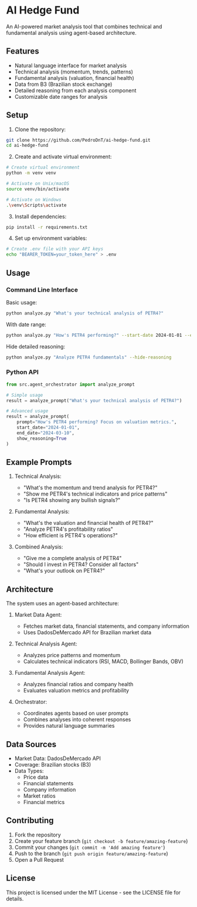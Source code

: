# AI Hedge Fund

An AI-powered market analysis tool that combines technical and fundamental analysis using agent-based architecture.

## Features

- Natural language interface for market analysis
- Technical analysis (momentum, trends, patterns)
- Fundamental analysis (valuation, financial health)
- Data from B3 (Brazilian stock exchange)
- Detailed reasoning from each analysis component
- Customizable date ranges for analysis

## Setup

1. Clone the repository:
```bash
git clone https://github.com/PedroDnT/ai-hedge-fund.git
cd ai-hedge-fund
```

2. Create and activate virtual environment:
```bash
# Create virtual environment
python -m venv venv

# Activate on Unix/macOS
source venv/bin/activate

# Activate on Windows
.\venv\Scripts\activate
```

3. Install dependencies:
```bash
pip install -r requirements.txt
```

4. Set up environment variables:
```bash
# Create .env file with your API keys
echo "BEARER_TOKEN=your_token_here" > .env
```

## Usage

### Command Line Interface

Basic usage:
```bash
python analyze.py "What's your technical analysis of PETR4?"
```

With date range:
```bash
python analyze.py "How's PETR4 performing?" --start-date 2024-01-01 --end-date 2024-03-10
```

Hide detailed reasoning:
```bash
python analyze.py "Analyze PETR4 fundamentals" --hide-reasoning
```

### Python API

```python
from src.agent_orchestrator import analyze_prompt

# Simple usage
result = analyze_prompt("What's your technical analysis of PETR4?")

# Advanced usage
result = analyze_prompt(
    prompt="How's PETR4 performing? Focus on valuation metrics.",
    start_date="2024-01-01",
    end_date="2024-03-10",
    show_reasoning=True
)
```

## Example Prompts

1. Technical Analysis:
   - "What's the momentum and trend analysis for PETR4?"
   - "Show me PETR4's technical indicators and price patterns"
   - "Is PETR4 showing any bullish signals?"

2. Fundamental Analysis:
   - "What's the valuation and financial health of PETR4?"
   - "Analyze PETR4's profitability ratios"
   - "How efficient is PETR4's operations?"

3. Combined Analysis:
   - "Give me a complete analysis of PETR4"
   - "Should I invest in PETR4? Consider all factors"
   - "What's your outlook on PETR4?"

## Architecture

The system uses an agent-based architecture:

1. Market Data Agent:
   - Fetches market data, financial statements, and company information
   - Uses DadosDeMercado API for Brazilian market data

2. Technical Analysis Agent:
   - Analyzes price patterns and momentum
   - Calculates technical indicators (RSI, MACD, Bollinger Bands, OBV)

3. Fundamental Analysis Agent:
   - Analyzes financial ratios and company health
   - Evaluates valuation metrics and profitability

4. Orchestrator:
   - Coordinates agents based on user prompts
   - Combines analyses into coherent responses
   - Provides natural language summaries

## Data Sources

- Market Data: DadosDeMercado API
- Coverage: Brazilian stocks (B3)
- Data Types:
  - Price data
  - Financial statements
  - Company information
  - Market ratios
  - Financial metrics

## Contributing

1. Fork the repository
2. Create your feature branch (`git checkout -b feature/amazing-feature`)
3. Commit your changes (`git commit -m 'Add amazing feature'`)
4. Push to the branch (`git push origin feature/amazing-feature`)
5. Open a Pull Request

## License

This project is licensed under the MIT License - see the LICENSE file for details.
